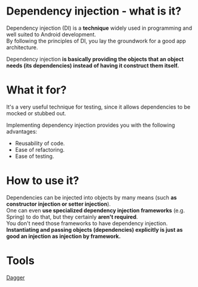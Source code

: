 # Dependency injection - what is it?

Dependency injection (DI) is a **technique** widely used in programming and well suited to Android development.  
By following the principles of DI, you lay the groundwork for a good app architecture.  

Dependency injection **is basically providing the objects that an object needs (its dependencies) instead of having it construct them itself.**   


# What it for?  

It's a very useful technique for testing, since it allows dependencies to be mocked or stubbed out.  


Implementing dependency injection provides you with the following advantages: 
- Reusability of code.
- Ease of refactoring.
- Ease of testing.


# How to use it?  

Dependencies can be injected into objects by many means (such **as constructor injection or setter injection**).   
One can even **use specialized dependency injection frameworks** (e.g. Spring) to do that, but they certainly **aren't required**.   
You don't need those frameworks to have dependency injection.   
**Instantiating and passing objects (dependencies) explicitly is just as good an injection as injection by framework.**


# Tools

[Dagger](https://github.com/KidPudel/android-starter-kit/edit/main/design-patterns/dagger.md)
